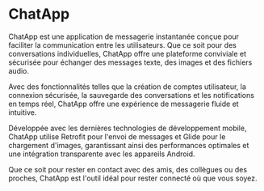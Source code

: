 # ChatApp

ChatApp est une application de messagerie instantanée conçue pour faciliter la communication entre les utilisateurs. Que ce soit pour des conversations individuelles, ChatApp offre une plateforme conviviale et sécurisée pour échanger des messages texte, des images et des fichiers audio.

Avec des fonctionnalités telles que la création de comptes utilisateur, la connexion sécurisée, la sauvegarde des conversations et les notifications en temps réel, ChatApp offre une expérience de messagerie fluide et intuitive.

Développée avec les dernières technologies de développement mobile, ChatApp utilise Retrofit pour l'envoi de messages et Glide pour le chargement d'images, garantissant ainsi des performances optimales et une intégration transparente avec les appareils Android.

Que ce soit pour rester en contact avec des amis, des collègues ou des proches, ChatApp est l'outil idéal pour rester connecté où que vous soyez.
